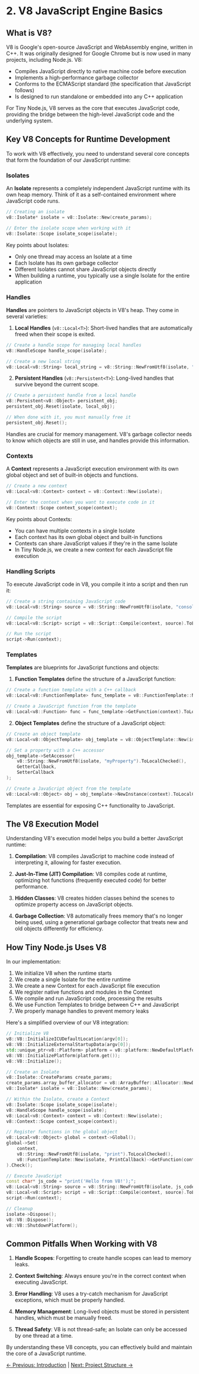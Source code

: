 # 2. V8 JavaScript Engine Basics

## What is V8?

V8 is Google's open-source JavaScript and WebAssembly engine, written in C++. It was originally designed for Google Chrome but is now used in many projects, including Node.js. V8:

- Compiles JavaScript directly to native machine code before execution
- Implements a high-performance garbage collector
- Conforms to the ECMAScript standard (the specification that JavaScript follows)
- Is designed to run standalone or embedded into any C++ application

For Tiny Node.js, V8 serves as the core that executes JavaScript code, providing the bridge between the high-level JavaScript code and the underlying system.

## Key V8 Concepts for Runtime Development

To work with V8 effectively, you need to understand several core concepts that form the foundation of our JavaScript runtime:

### Isolates

An **Isolate** represents a completely independent JavaScript runtime with its own heap memory. Think of it as a self-contained environment where JavaScript code runs.

```cpp
// Creating an isolate
v8::Isolate* isolate = v8::Isolate::New(create_params);

// Enter the isolate scope when working with it
v8::Isolate::Scope isolate_scope(isolate);
```

Key points about Isolates:
- Only one thread may access an Isolate at a time
- Each Isolate has its own garbage collector
- Different Isolates cannot share JavaScript objects directly
- When building a runtime, you typically use a single Isolate for the entire application

### Handles

**Handles** are pointers to JavaScript objects in V8's heap. They come in several varieties:

1. **Local Handles** (`v8::Local<T>`): Short-lived handles that are automatically freed when their scope is exited.

```cpp
// Create a handle scope for managing local handles
v8::HandleScope handle_scope(isolate);

// Create a new local string
v8::Local<v8::String> local_string = v8::String::NewFromUtf8(isolate, "Hello World").ToLocalChecked();
```

2. **Persistent Handles** (`v8::Persistent<T>`): Long-lived handles that survive beyond the current scope.

```cpp
// Create a persistent handle from a local handle
v8::Persistent<v8::Object> persistent_obj;
persistent_obj.Reset(isolate, local_obj);

// When done with it, you must manually free it
persistent_obj.Reset();
```

Handles are crucial for memory management. V8's garbage collector needs to know which objects are still in use, and handles provide this information.

### Contexts

A **Context** represents a JavaScript execution environment with its own global object and set of built-in objects and functions.

```cpp
// Create a new context
v8::Local<v8::Context> context = v8::Context::New(isolate);

// Enter the context when you want to execute code in it
v8::Context::Scope context_scope(context);
```

Key points about Contexts:
- You can have multiple contexts in a single Isolate
- Each context has its own global object and built-in functions
- Contexts can share JavaScript values if they're in the same Isolate
- In Tiny Node.js, we create a new context for each JavaScript file execution

### Handling Scripts

To execute JavaScript code in V8, you compile it into a script and then run it:

```cpp
// Create a string containing JavaScript code
v8::Local<v8::String> source = v8::String::NewFromUtf8(isolate, "console.log('Hello World')").ToLocalChecked();

// Compile the script
v8::Local<v8::Script> script = v8::Script::Compile(context, source).ToLocalChecked();

// Run the script
script->Run(context);
```

### Templates

**Templates** are blueprints for JavaScript functions and objects:

1. **Function Templates** define the structure of a JavaScript function:

```cpp
// Create a function template with a C++ callback
v8::Local<v8::FunctionTemplate> func_template = v8::FunctionTemplate::New(isolate, MyCallback);

// Create a JavaScript function from the template
v8::Local<v8::Function> func = func_template->GetFunction(context).ToLocalChecked();
```

2. **Object Templates** define the structure of a JavaScript object:

```cpp
// Create an object template
v8::Local<v8::ObjectTemplate> obj_template = v8::ObjectTemplate::New(isolate);

// Set a property with a C++ accessor
obj_template->SetAccessor(
    v8::String::NewFromUtf8(isolate, "myProperty").ToLocalChecked(),
    GetterCallback,
    SetterCallback
);

// Create a JavaScript object from the template
v8::Local<v8::Object> obj = obj_template->NewInstance(context).ToLocalChecked();
```

Templates are essential for exposing C++ functionality to JavaScript.

## The V8 Execution Model

Understanding V8's execution model helps you build a better JavaScript runtime:

1. **Compilation**: V8 compiles JavaScript to machine code instead of interpreting it, allowing for faster execution.

2. **Just-In-Time (JIT) Compilation**: V8 compiles code at runtime, optimizing hot functions (frequently executed code) for better performance.

3. **Hidden Classes**: V8 creates hidden classes behind the scenes to optimize property access on JavaScript objects.

4. **Garbage Collection**: V8 automatically frees memory that's no longer being used, using a generational garbage collector that treats new and old objects differently for efficiency.

## How Tiny Node.js Uses V8

In our implementation:

1. We initialize V8 when the runtime starts
2. We create a single Isolate for the entire runtime
3. We create a new Context for each JavaScript file execution
4. We register native functions and modules in the Context
5. We compile and run JavaScript code, processing the results
6. We use Function Templates to bridge between C++ and JavaScript
7. We properly manage handles to prevent memory leaks

Here's a simplified overview of our V8 integration:

```cpp
// Initialize V8
v8::V8::InitializeICUDefaultLocation(argv[0]);
v8::V8::InitializeExternalStartupData(argv[0]);
std::unique_ptr<v8::Platform> platform = v8::platform::NewDefaultPlatform();
v8::V8::InitializePlatform(platform.get());
v8::V8::Initialize();

// Create an Isolate
v8::Isolate::CreateParams create_params;
create_params.array_buffer_allocator = v8::ArrayBuffer::Allocator::NewDefaultAllocator();
v8::Isolate* isolate = v8::Isolate::New(create_params);

// Within the Isolate, create a Context
v8::Isolate::Scope isolate_scope(isolate);
v8::HandleScope handle_scope(isolate);
v8::Local<v8::Context> context = v8::Context::New(isolate);
v8::Context::Scope context_scope(context);

// Register functions in the global object
v8::Local<v8::Object> global = context->Global();
global->Set(
    context,
    v8::String::NewFromUtf8(isolate, "print").ToLocalChecked(),
    v8::FunctionTemplate::New(isolate, PrintCallback)->GetFunction(context).ToLocalChecked()
).Check();

// Execute JavaScript
const char* js_code = "print('Hello from V8!');";
v8::Local<v8::String> source = v8::String::NewFromUtf8(isolate, js_code).ToLocalChecked();
v8::Local<v8::Script> script = v8::Script::Compile(context, source).ToLocalChecked();
script->Run(context);

// Cleanup
isolate->Dispose();
v8::V8::Dispose();
v8::V8::ShutdownPlatform();
```

## Common Pitfalls When Working with V8

1. **Handle Scopes**: Forgetting to create handle scopes can lead to memory leaks.

2. **Context Switching**: Always ensure you're in the correct context when executing JavaScript.

3. **Error Handling**: V8 uses a try-catch mechanism for JavaScript exceptions, which must be properly handled.

4. **Memory Management**: Long-lived objects must be stored in persistent handles, which must be manually freed.

5. **Thread Safety**: V8 is not thread-safe; an Isolate can only be accessed by one thread at a time.

By understanding these V8 concepts, you can effectively build and maintain the core of a JavaScript runtime.

[← Previous: Introduction](01-introduction.md) | [Next: Project Structure →](03-project-structure.md) 